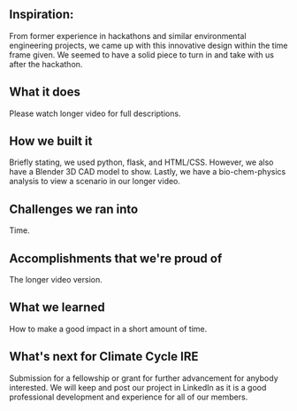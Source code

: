 ## Inspiration: 
From former experience in hackathons and similar environmental engineering projects, we came up with this innovative design within the time frame given. We seemed to have a solid piece to turn in and take with us after the hackathon.

## What it does
Please watch longer video for full descriptions. 

## How we built it
Briefly stating, we used python, flask, and HTML/CSS. However, we also have a Blender 3D CAD model to show. Lastly, we have a bio-chem-physics analysis to view a scenario in our longer video. 

## Challenges we ran into
Time.

## Accomplishments that we're proud of
The longer video version.

## What we learned
How to make a good impact in a short amount of time.

## What's next for Climate Cycle IRE 
Submission for a fellowship or grant for further advancement for anybody interested. We will keep and post our project in LinkedIn as it is a good professional development and experience for all of our members.